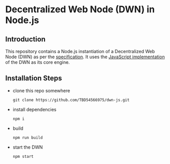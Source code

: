 # Decentralized Web Node (DWN) in Node.js


## Introduction

This repository contains a Node.js instantiation of a Decentralized Web Node (DWN) as per the [specification](https://identity.foundation/decentralized-web-node/spec/). It uses the [JavaScript implementation](https://github.com/TBD54566975/dwn-sdk-js) of the DWN as its core engine.

## Installation Steps

- clone this repo somewhere

  `git clone https://github.com/TBD54566975/dwn-js.git`

- install dependencies

  `npm i`

- build

  `npm run build`

- start the DWN

  `npm start`
